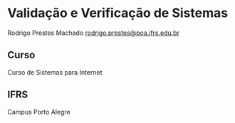 # Validação e Verificação de Sistemas

Rodrigo Prestes Machado
rodrigo.prestes@poa.ifrs.edu.br

## Curso

Curso de Sistemas para Internet

## IFRS

Campus Porto Alegre